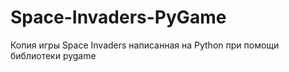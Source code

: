 # Space-Invaders-PyGame
Копия игры Space Invaders написанная на Python при помощи библиотеки pygame
